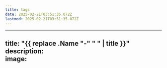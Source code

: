```yaml
---
title: tags
date: 2025-02-21T03:51:35.072Z
lastmod: 2025-02-21T03:51:35.072Z
---
```

***

title: "{{ replace .Name "-" " " | title }}"\
description:\
image:
------
